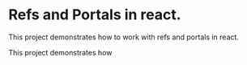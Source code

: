 # Refs and Portals in react.

This project demonstrates how to work with refs and portals in react.

This project demonstrates how